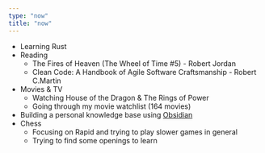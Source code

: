 ```yaml
---
type: "now"
title: "now"
---
```


- Learning Rust
- Reading
  - The Fires of Heaven (The Wheel of Time #5) - Robert Jordan
  - Clean Code: A Handbook of Agile Software Craftsmanship - Robert C.Martin
- Movies & TV
  - Watching House of the Dragon & The Rings of Power
  - Going through my movie watchlist (164 movies)
- Building a personal knowledge base using [Obsidian](https://www.obsidian.md)
- Chess
  - Focusing on Rapid and trying to play slower games in general
  - Trying to find some openings to learn
